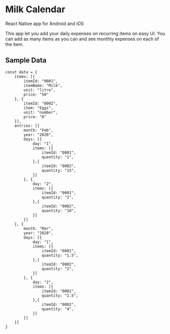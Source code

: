 # Milk Calendar
React Native app for Android and iOS

This app let you add your daily expenses on recurring items on easy UI. You can add as many items as you can and see monthly expenses on each of the item.

## Sample Data

```
const data = {
    items: [{
        itemId: "0001",
        itemName: "Milk",
        unit: "litre",
        price: "50"
    }, {
        itemId: "0002",
        item: "Eggs",
        unit: "number",
        price: "8"
    }],
    entries: [{
        month: "Feb",
        year: "2020",
        days: [{
            day: "1",
            items: [{
                itemId: "0001",
                quantity: "1",
            },{
                itemId: "0002",
                quantity: "15",
            }]
        }, {
            day: "2",
            items: [{
                itemId: "0001",
                quantity: "2",
            },{
                itemId: "0002",
                quantity: "10",
            }]
        }]
    }, {
        month: "Mar",
        year: "2020",
        days: [{
            day: "1",
            items: [{
                itemId: "0001",
                quantity: "1.5",
            },{
                itemId: "0002",
                quantity: "2",
            }]
        }, {
            day: "2",
            items: [{
                itemId: "0001",
                quantity: "2.5",
            },{
                itemId: "0002",
                quantity: "4",
            }]
        }]
    }]
}
```